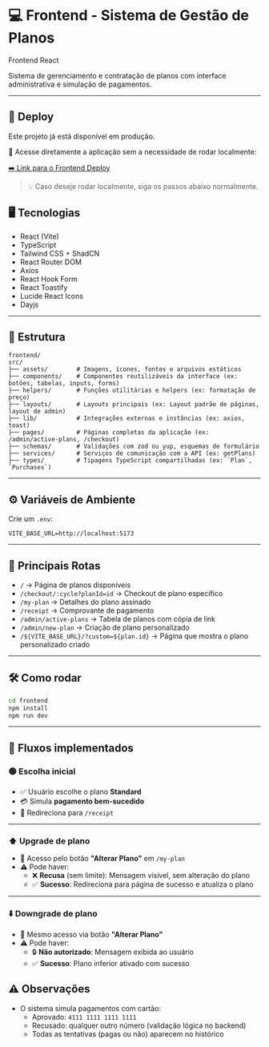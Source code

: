 # 💻 Frontend - Sistema de Gestão de Planos

Frontend React  

Sistema de gerenciamento e contratação de planos com interface administrativa e simulação de pagamentos.

---

## 🚀 Deploy

Este projeto já está disponível em produção.

🔗 Acesse diretamente a aplicação sem a necessidade de rodar localmente:

[➡️ Link para o Frontend Deploy](https://seu-front.vercel.app)

> 💡 Caso deseje rodar localmente, siga os passos abaixo normalmente.


## 🖥️ Tecnologias

- React (Vite)
- TypeScript
- Tailwind CSS + ShadCN
- React Router DOM
- Axios
- React Hook Form
- React Toastify
- Lucide React Icons
- Dayjs

---

## 📂 Estrutura

```
frontend/
src/
├── assets/        # Imagens, ícones, fontes e arquivos estáticos
├── components/    # Componentes reutilizáveis da interface (ex: botões, tabelas, inputs, forms)
├── helpers/       # Funções utilitárias e helpers (ex: formatação de preço)
├── layouts/       # Layouts principais (ex: Layout padrão de páginas, layout de admin)
├── lib/           # Integrações externas e instâncias (ex: axios, toast)
├── pages/         # Páginas completas da aplicação (ex: /admin/active-plans, /checkout)
├── schemas/       # Validações com zod ou yup, esquemas de formulário
├── services/      # Serviços de comunicação com a API (ex: getPlans)
├── types/         # Tipagens TypeScript compartilhadas (ex: `Plan`, `Purchases`)

```

---

## ⚙️ Variáveis de Ambiente

Crie um `.env`:

```
VITE_BASE_URL=http://localhost:5173
```

---

## 🧪 Principais Rotas

- `/` → Página de planos disponíveis
- `/checkout/:cycle?planId=id` → Checkout de plano específico
- `/my-plan` → Detalhes do plano assinado
- `/receipt` → Comprovante de pagamento
- `/admin/active-plans` → Tabela de planos com cópia de link
- `/admin/new-plan` → Criação de plano personalizado
- `/${VITE_BASE_URL}/?custom=${plan.id}` → Página que mostra o plano personalizado criado

---

## 🛠️ Como rodar

```bash
cd frontend
npm install
npm run dev
```

---
## 🚀 Fluxos implementados

### 🟢 Escolha inicial

- ✅ Usuário escolhe o plano **Standard**
- 💳 Simula **pagamento bem-sucedido**
- 📄 Redireciona para `/receipt`

---

### ⬆️ Upgrade de plano

- 🔁 Acesso pelo botão **"Alterar Plano"** em `/my-plan`
- ⚠️ Pode haver:
  - ❌ **Recusa** (sem limite): Mensagem visível, sem alteração do plano
  - ✅ **Sucesso**: Redireciona para página de sucesso e atualiza o plano

---

### ⬇️ Downgrade de plano

- 🔁 Mesmo acesso via botão **"Alterar Plano"**
- ⚠️ Pode haver:
  - 🔒 **Não autorizado**: Mensagem exibida ao usuário
  - ✅ **Sucesso**: Plano inferior ativado com sucesso


## ⚠️ Observações

- O sistema simula pagamentos com cartão:
  - Aprovado: `4111 1111 1111 1111`
  - Recusado: qualquer outro número (validação lógica no backend)
  - Todas as tentativas (pagas ou não) aparecem no histórico
